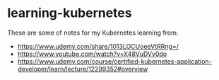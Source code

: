 # learning-kubernetes

These are some of notes for my Kubernetes learning from:

- https://www.udemy.com/share/1013LOCUoeeVtRRng=/
- https://www.youtube.com/watch?v=X48VuDVv0do
- https://www.udemy.com/course/certified-kubernetes-application-developer/learn/lecture/12299352#overview
